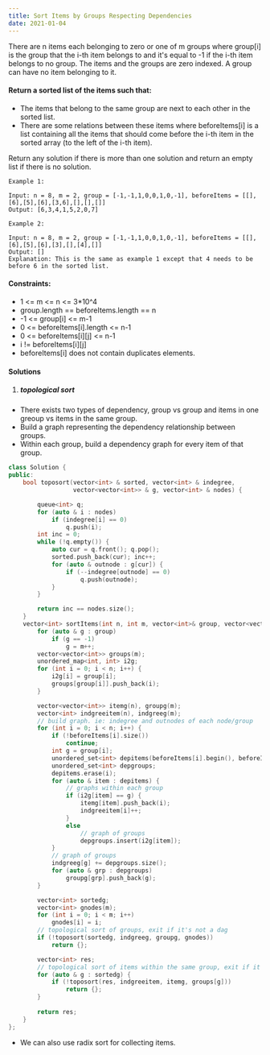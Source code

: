 ```yaml
---
title: Sort Items by Groups Respecting Dependencies
date: 2021-01-04
---
```

There are n items each belonging to zero or one of m groups where group[i] is the group that the i-th item belongs to and it's equal to -1 if the i-th item belongs to no group. The items and the groups are zero indexed. A group can have no item belonging to it.

#### Return a sorted list of the items such that:

-    The items that belong to the same group are next to each other in the sorted list.
-    There are some relations between these items where beforeItems[i] is a list containing all the items that should come before the i-th item in the sorted array (to the left of the i-th item).

Return any solution if there is more than one solution and return an empty list if there is no solution.

 

```
Example 1:

Input: n = 8, m = 2, group = [-1,-1,1,0,0,1,0,-1], beforeItems = [[],[6],[5],[6],[3,6],[],[],[]]
Output: [6,3,4,1,5,2,0,7]

Example 2:

Input: n = 8, m = 2, group = [-1,-1,1,0,0,1,0,-1], beforeItems = [[],[6],[5],[6],[3],[],[4],[]]
Output: []
Explanation: This is the same as example 1 except that 4 needs to be before 6 in the sorted list.
```

 

#### Constraints:

-    1 <= m <= n <= 3*10^4
-    group.length == beforeItems.length == n
-    -1 <= group[i] <= m-1
-    0 <= beforeItems[i].length <= n-1
-    0 <= beforeItems[i][j] <= n-1
-    i != beforeItems[i][j]
-    beforeItems[i] does not contain duplicates elements.


#### Solutions

1. ##### topological sort

- There exists two types of dependency, group vs group and items in one greoup vs items in the same group.
- Build a graph representing the dependency relationship between groups.
- Within each group, build a dependency graph for every item of that group.

```cpp
class Solution {
public:
    bool toposort(vector<int> & sorted, vector<int> & indegree, 
                  vector<vector<int>> & g, vector<int> & nodes) {

        queue<int> q;
        for (auto & i : nodes)
            if (indegree[i] == 0)
                q.push(i);
        int inc = 0;
        while (!q.empty()) {
            auto cur = q.front(); q.pop();
            sorted.push_back(cur); inc++;
            for (auto & outnode : g[cur]) {
                if (--indegree[outnode] == 0)
                    q.push(outnode);
            }
        }

        return inc == nodes.size();
    }
    vector<int> sortItems(int n, int m, vector<int>& group, vector<vector<int>>& beforeItems) {
        for (auto & g : group)
            if (g == -1)
                g = m++;
        vector<vector<int>> groups(m);
        unordered_map<int, int> i2g;
        for (int i = 0; i < n; i++) {
            i2g[i] = group[i];
            groups[group[i]].push_back(i);    
        }

        vector<vector<int>> itemg(n), groupg(m);
        vector<int> indgreeitem(n), indgreeg(m);
        // build graph. ie: indegree and outnodes of each node/group
        for (int i = 0; i < n; i++) {
            if (!beforeItems[i].size())
                continue;
            int g = group[i];
            unordered_set<int> depitems(beforeItems[i].begin(), beforeItems[i].end());
            unordered_set<int> depgroups;
            depitems.erase(i);
            for (auto & item : depitems) {
                // graphs within each group
                if (i2g[item] == g) {
                    itemg[item].push_back(i);
                    indgreeitem[i]++;
                }
                else
                    // graph of groups
                    depgroups.insert(i2g[item]);
            }
            // graph of groups
            indgreeg[g] += depgroups.size();
            for (auto & grp : depgroups)
                groupg[grp].push_back(g);
        }

        vector<int> sortedg;
        vector<int> gnodes(m);
        for (int i = 0; i < m; i++)
            gnodes[i] = i;
        // topological sort of groups, exit if it's not a dag
        if (!toposort(sortedg, indgreeg, groupg, gnodes))
            return {};

        vector<int> res;
        // topological sort of items within the same group, exit if it's not a dag
        for (auto & g : sortedg) {
            if (!toposort(res, indgreeitem, itemg, groups[g]))
                return {};
        }
        
        return res;
    }
};
```

- We can also use radix sort for collecting items.